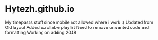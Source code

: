 # Hytezh.github.io
My timepasss stuff since mobile not allowed where i work :(
Updated from Old layout
Added scrollable playlist
Need to remove unwanted code and formatting
Working on adding 2048
